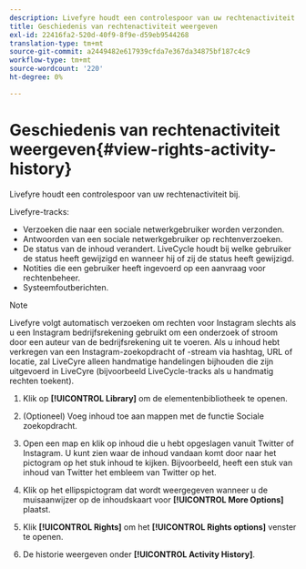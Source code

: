 ```yaml
---
description: Livefyre houdt een controlespoor van uw rechtenactiviteit bij.
title: Geschiedenis van rechtenactiviteit weergeven
exl-id: 22416fa2-520d-40f9-8f9e-d59eb9544268
translation-type: tm+mt
source-git-commit: a2449482e617939cfda7e367da34875bf187c4c9
workflow-type: tm+mt
source-wordcount: '220'
ht-degree: 0%

---
```


# Geschiedenis van rechtenactiviteit weergeven{#view-rights-activity-history}

Livefyre houdt een controlespoor van uw rechtenactiviteit bij.

Livefyre-tracks:

* Verzoeken die naar een sociale netwerkgebruiker worden verzonden.
* Antwoorden van een sociale netwerkgebruiker op rechtenverzoeken.
* De status van de inhoud verandert. LiveCycle houdt bij welke gebruiker de status heeft gewijzigd en wanneer hij of zij de status heeft gewijzigd.
* Notities die een gebruiker heeft ingevoerd op een aanvraag voor rechtenbeheer.
* Systeemfoutberichten.

>[!NOTE]
>
>Livefyre volgt automatisch verzoeken om rechten voor Instagram slechts als u een Instagram bedrijfsrekening gebruikt om een onderzoek of stroom door een auteur van de bedrijfsrekening uit te voeren. Als u inhoud hebt verkregen van een Instagram-zoekopdracht of -stream via hashtag, URL of locatie, zal LiveCyre alleen handmatige handelingen bijhouden die zijn uitgevoerd in LiveCyre (bijvoorbeeld LiveCycle-tracks als u handmatig rechten toekent).

1. Klik op **[!UICONTROL Library]** om de elementenbibliotheek te openen.
1. (Optioneel) Voeg inhoud toe aan mappen met de functie Sociale zoekopdracht.
1. Open een map en klik op inhoud die u hebt opgeslagen vanuit Twitter of Instagram. U kunt zien waar de inhoud vandaan komt door naar het pictogram op het stuk inhoud te kijken. Bijvoorbeeld, heeft een stuk van inhoud van Twitter het embleem van Twitter op het.
1. Klik op het ellipspictogram dat wordt weergegeven wanneer u de muisaanwijzer op de inhoudskaart voor **[!UICONTROL More Options]** plaatst.
1. Klik **[!UICONTROL Rights]** om het **[!UICONTROL Rights options]** venster te openen.

1. De historie weergeven onder **[!UICONTROL Activity History]**.
